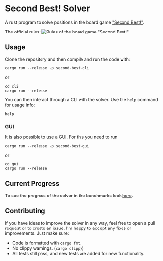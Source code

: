 # Second Best! Solver

A rust program to solve positions in the board game ["Second Best!"](https://jelly2games.com/secondbest).

The official rules:
![Rules of the board game "Second Best!"](https://jelly2games.com/wp-content/themes/jelly2games/img/secondbest_rule_en.png)

## Usage

Clone the repository and then compile and run the code with:

```terminal
cargo run --release -p second-best-cli
```

or

```terminal
cd cli
cargo run --release
```

You can then interact through a CLI with the solver. Use the `help` command for usage info:

```terminal
help
```

### GUI

It is also possible to use a GUI. For this you need to run

```terminal
cargo run --release -p second-best-gui
```

or

```terminal
cd gui
cargo run --release
```

## Current Progress

To see the progress of the solver in the benchmarks look [here](./benchmark_results.md).

## Contributing

If you have ideas to improve the solver in any way, feel free to open a pull request or to create an issue. I'm happy to accept any fixes or improvements. Just make sure:

- Code is formatted with `cargo fmt`.
- No clippy warnings. (`cargo clippy`)
- All tests still pass, and new tests are added for new functionality.
